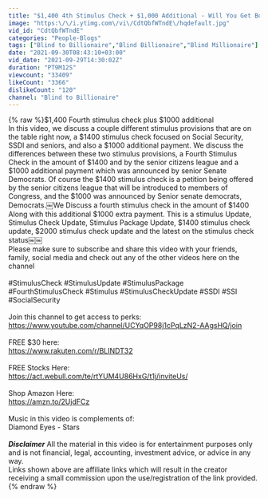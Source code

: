 ```yaml
---
title: "$1,400 4th Stimulus Check + $1,000 Additional - Will You Get Both"
image: "https:\/\/i.ytimg.com\/vi\/CdtQbfWTndE\/hqdefault.jpg"
vid_id: "CdtQbfWTndE"
categories: "People-Blogs"
tags: ["Blind to Billionaire","Blind Billionaire","Blind Millionaire"]
date: "2021-09-30T08:43:10+03:00"
vid_date: "2021-09-29T14:30:02Z"
duration: "PT9M12S"
viewcount: "33409"
likeCount: "3366"
dislikeCount: "120"
channel: "Blind to Billionaire"
---
```

{% raw %}$1,400 Fourth stimulus check plus $1000 additional<br />In this video, we discuss a couple different stimulus provisions that are on the table right now, a $1400 stimulus check focused on Social Security, SSDI and seniors, and also a $1000 additional payment. We discuss the differences between these two stimulus provisions, a Fourth Stimulus Check in the amount of $1400 and by the senior citizens league and a $1000 additional payment which was announced by senior Senate Democrats. Of course the $1400 stimulus check is a petition being offered by the senior citizens league that will be introduced to members of Congress, and the $1000 was announced by Senior senate democrats, Democrats.￼We Discuss a fourth stimulus check in the amount of $1400 Along with this additional $1000 extra payment. This is a stimulus Update, Stimulus Check Update, Stimulus Package Update, $1400 stimulus check update, $2000 stimulus check update and the latest on the stimulus check status￼￼<br />Please make sure to subscribe and share this video with your friends, family, social media and check out any of the other videos here on the channel<br /><br />#StimulusCheck #StimulusUpdate #StimulusPackage #FourthStimulusCheck #Stimulus #StimulusCheckUpdate #SSDI #SSI #SocialSecurity <br /><br />Join this channel to get access to perks:<br /><a rel="nofollow" target="blank" href="https://www.youtube.com/channel/UCYqOP98j1cPqLzN2-AAgsHQ/join">https://www.youtube.com/channel/UCYqOP98j1cPqLzN2-AAgsHQ/join</a><br /><br />FREE $30 here: <br /><a rel="nofollow" target="blank" href="https://www.rakuten.com/r/BLINDT32">https://www.rakuten.com/r/BLINDT32</a><br /><br />FREE Stocks Here:<br /><a rel="nofollow" target="blank" href="https://act.webull.com/te/rtYUM4U86HxG/t1j/inviteUs/">https://act.webull.com/te/rtYUM4U86HxG/t1j/inviteUs/</a><br /><br />Shop Amazon Here:<br /><a rel="nofollow" target="blank" href="https://amzn.to/2UjdFCz">https://amzn.to/2UjdFCz</a><br /><br />Music in this video is complements of:<br />Diamond Eyes - Stars<br /><br />***Disclaimer*** All the material in this video is for entertainment purposes only and is not financial, legal, accounting, investment advice, or advice in any way. <br />Links shown above are affiliate links which will result in the creator receiving a small commission upon the use/registration of the link provided.{% endraw %}
